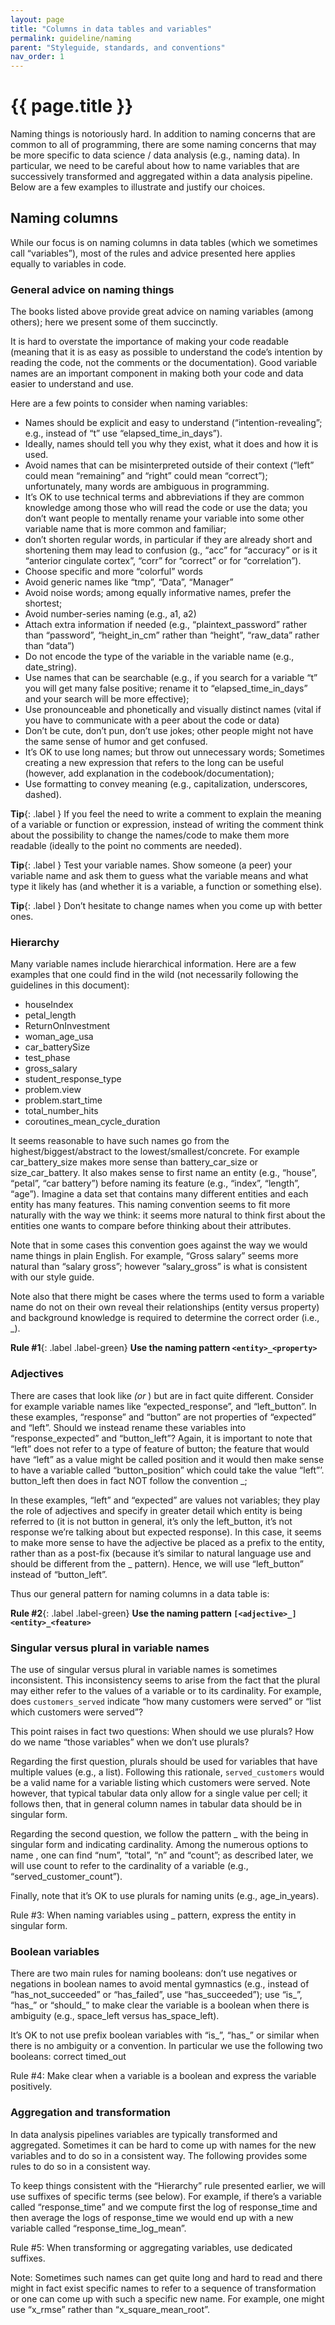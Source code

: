 ```yaml
---
layout: page
title: "Columns in data tables and variables"
permalink: guideline/naming
parent: "Styleguide, standards, and conventions"
nav_order: 1
---
```


# {{ page.title }}

Naming things is notoriously hard. In addition to naming concerns that are common to all of programming, there are some naming concerns that may be more specific to data science / data analysis (e.g., naming data). In particular, we need to be careful about how to name variables that are successively transformed and aggregated within a data analysis pipeline.  Below are a few examples to illustrate and justify our choices.


## Naming columns

While our focus is on naming columns in data tables (which we sometimes call “variables”), most of the rules and advice presented here applies equally to variables in code. 


### General advice on naming things

The books listed above provide great advice on naming variables (among others); here we present some of them succinctly.

It is hard to overstate the importance of making your code readable (meaning that it is as easy as possible to understand the code’s intention by reading the code, not the comments or the documentation). Good variable names are an important component in making both your code and data easier to understand and use. 

Here are a few points to consider when naming variables:
- Names should be explicit and easy to understand (“intention-revealing”; e.g., instead of “t” use “elapsed_time_in_days”). 
- Ideally, names should tell you why they exist, what it does and how it is used. 
- Avoid names that can be misinterpreted outside of their context (“left” could mean “remaining” and “right” could mean “correct”); unfortunately, many words are ambiguous in programming.  
- It’s OK to use technical terms and abbreviations if they are common knowledge among those who will read the code or use the data; you don’t want people to mentally rename your variable into some other variable name that is more common and familiar;
- don’t shorten regular words, in particular if they are already short and shortening them may lead to confusion (g., “acc” for “accuracy” or is it “anterior cingulate cortex”, “corr” for “correct” or for “correlation”).
- Choose specific and more “colorful” words
- Avoid generic names like “tmp”, “Data”, “Manager”
- Avoid noise words; among equally informative names, prefer the shortest; 
- Avoid number-series naming (e.g., a1, a2)
- Attach extra information if needed (e.g., “plaintext_password” rather than “password”, “height_in_cm” rather than “height”, “raw_data” rather than “data”)
- Do not encode the type of the variable in the variable name (e.g., date_string). 
- Use names that can be searchable (e.g., if you search for a variable “t” you will get many false positive; rename it to “elapsed_time_in_days” and your search will be more effective);
- Use pronounceable and phonetically and visually distinct names (vital if you have to communicate with a peer about the code or data)
- Don’t be cute, don’t pun, don’t use jokes; other people might not have the same sense of humor and get confused.
- It’s OK to use long names; but throw out unnecessary words; Sometimes creating a new expression that refers to the long can be useful (however, add explanation in the codebook/documentation);
- Use formatting to convey meaning (e.g., capitalization, underscores, dashed).

**Tip**{: .label } If you feel the need to write a comment to explain the meaning of a variable or function or expression, instead of writing the comment think about the possibility to change the names/code to make them more readable (ideally to the point no comments are needed).

**Tip**{: .label } Test your variable names. Show someone (a peer) your variable name and ask them to guess what the variable means and what type it likely has (and whether it is a variable, a function or something else). 

**Tip**{: .label } Don’t hesitate to change names when you come up with better ones.


### Hierarchy


Many variable names include hierarchical information. Here are a few examples that one could find in the wild (not necessarily following the guidelines in this document): 
- houseIndex
- petal_length
- ReturnOnInvestment
- woman_age_usa
- car_batterySize
- test_phase
- gross_salary
- student_response_type
- problem.view
- problem.start_time
- total_number_hits
- coroutines_mean_cycle_duration

It seems reasonable to have such names go from the highest/biggest/abstract to the lowest/smallest/concrete.  For example car_battery_size makes more sense than battery_car_size or size_car_battery. It also makes sense to first name an entity (e.g., “house”, “petal”, “car battery”) before naming its feature (e.g., “index”, “length”, “age”). Imagine a data set that contains many different entities and each entity has many features. This naming convention seems to fit more naturally with the way we think: it seems more natural to think first about the entities one wants to compare before thinking about their attributes. 

Note that in some cases this convention goes against the way we would name things in plain English. For example, “Gross salary” seems more natural than “salary gross”; however “salary_gross” is what is consistent with our style guide.

Note also that there might be cases where the terms used to form a variable name do not on their own reveal their relationships (entity versus property) and background knowledge is required to determine the correct order (i.e., <entity>_<property>).


**Rule #1**{: .label .label-green} **Use the naming pattern `<entity>_<property>`**


### Adjectives

There are cases that look like <entity>_<feature> (or <class>_<property>) but are in fact quite different. Consider for example variable names like “expected_response”, and “left_button”. In these examples, “response” and “button” are not properties of “expected” and “left”. Should we instead rename these variables into “response_expected” and “button_left”? Again, it is important to note that “left” does not refer to a type of feature of button; the feature that would have “left” as a value might be called position and it would then make sense to have a variable called “button_position” which could take the value “left”’. button_left then does in fact NOT follow the convention <class>_<property>; 

In these examples, “left” and “expected” are values not variables; they play the role of adjectives and specify in greater detail which entity is being referred to (it is not button in general, it’s only the left_button, it’s not response we’re talking about but expected response). In this case, it seems to make more sense to have the adjective be placed as a prefix to the entity, rather than as a post-fix (because it’s similar to natural language use and should be different from the <entity>_<feature> pattern). Hence, we will use “left_button” instead of “button_left”. 

Thus our general pattern for naming columns in a data table is:

**Rule #2**{: .label .label-green} **Use the naming pattern `[<adjective>_]<entity>_<feature>`**


### Singular versus plural in variable names

The use of singular versus plural in variable names is sometimes inconsistent. This inconsistency seems to arise from the fact that the plural may either refer to the values of a variable or to its cardinality. For example, does `customers_served` indicate “how many customers were served” or “list which customers were served”?

This point raises in fact two questions: 
When should we use plurals? 
How do we name “those variables” when we don’t use plurals? 

Regarding the first question, plurals should be used for variables that have multiple values (e.g., a list). Following this rationale, `served_customers` would be a valid name for a variable listing which customers were served. Note however, that typical tabular data only allow for a single value per cell; it follows then, that in general column names in tabular data should be in singular form.

Regarding the second question, we follow the pattern <entity>_<property> with the <entity> being in singular form and <property> indicating cardinality.  Among the numerous options to name <property>, one can find “num”, “total”, “n” and “count”; as described later, we will use count to refer to the cardinality of a variable (e.g., “served_customer_count”).

Finally, note that it’s OK to use plurals for naming units (e.g., age_in_years). 

Rule #3: When naming variables using <entity>_<property> pattern, express the entity in singular form.


### Boolean variables

There are two main rules for naming booleans:
don’t use negatives or negations in boolean names to avoid mental gymnastics (e.g., instead of “has_not_succeeded” or “has_failed”, use “has_succeeded”);
use “is_”, “has_” or “should_” to make clear the variable is a boolean when there is ambiguity (e.g., space_left versus has_space_left).

It’s OK to not use prefix boolean variables with “is_”, “has_” or similar when there is no ambiguity or a convention. In particular we use the following two booleans: 
correct
timed_out

Rule #4: Make clear when a variable is a boolean and express the variable positively.

### Aggregation and transformation
In data analysis pipelines variables are typically transformed and aggregated. Sometimes it can be hard to come up with names for the new variables and to do so in a consistent way. The following provides some rules to do so in a consistent way.

To keep things consistent with the “Hierarchy” rule presented earlier, we will use suffixes of specific terms (see below). For example, if there’s a variable called “response_time” and we compute first the log of response_time and then average the logs of response_time we would end up with a new variable called “response_time_log_mean”.

Rule #5: When transforming or aggregating variables, use dedicated suffixes.

Note: Sometimes such names can get quite long and hard to read and there might in fact exist specific names to refer to a sequence of transformation or one can come up with such a specific new name. For example, one might use “x_rmse” rather than “x_square_mean_root”. 
